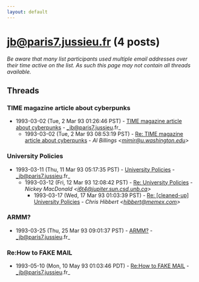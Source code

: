 ```yaml
---
layout: default
---
```


# jb@paris7.jussieu.fr (4 posts)

_Be aware that many list participants used multiple email addresses over their time active on the list. As such this page may not contain all threads available._

## Threads

### TIME magazine article about cyberpunks
+ 1993-03-02 (Tue, 2 Mar 93 01:26:46 PST) - [TIME magazine article about cyberpunks](/archive/1993/03/f05ef77f33ea49af5ae0a5858521aa3cd85585c7ee7f5c65b255ff5bceafabc7) - _jb@paris7.jussieu.fr_
  + 1993-03-02 (Tue, 2 Mar 93 08:53:19 PST) - [Re: TIME magazine article about cyberpunks](/archive/1993/03/12c359870e223c2553e30c91f07e6d9c8eac211cdd2db3652c67f519a74d2996) - _Al Billings \<mimir@u.washington.edu\>_

### University Policies
+ 1993-03-11 (Thu, 11 Mar 93 05:17:35 PST) - [University Policies](/archive/1993/03/398b79deb47a4d1bd64409bff00b2c8473090031f8dabfcf6a3db461c9dbf1ea) - _jb@paris7.jussieu.fr_
  + 1993-03-12 (Fri, 12 Mar 93 12:08:42 PST) - [Re: University Policies](/archive/1993/03/73fa2dee766f3e2136dc8f4beedb4ee973686c20a1fac26fafd131b9d028c344) - _Nickey MacDonald \<i6t4@jupiter.sun.csd.unb.ca\>_
    + 1993-03-17 (Wed, 17 Mar 93 01:03:39 PST) - [Re: [cleaned-up] University Policies](/archive/1993/03/65e83013ec8334a9c4d2b4cd05640a02c93dd8386eb0f2516edaf1796de4464b) - _Chris Hibbert \<hibbert@memex.com\>_

### ARMM?
+ 1993-03-25 (Thu, 25 Mar 93 09:01:37 PST) - [ARMM?](/archive/1993/03/97c27606feae8e44d122de3711aa4310ba1a80452c147405618496c49c0b84b2) - _jb@paris7.jussieu.fr_

### Re:How to FAKE MAIL
+ 1993-05-10 (Mon, 10 May 93 01:03:46 PDT) - [Re:How to FAKE MAIL](/archive/1993/05/7f420fd213476340e7ce6d5cb9cd042492a7b8817e8e63b7b6c8ebaef78c0b8e) - _jb@paris7.jussieu.fr_

